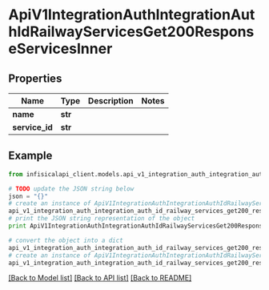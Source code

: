 # ApiV1IntegrationAuthIntegrationAuthIdRailwayServicesGet200ResponseServicesInner


## Properties
Name | Type | Description | Notes
------------ | ------------- | ------------- | -------------
**name** | **str** |  | 
**service_id** | **str** |  | 

## Example

```python
from infisicalapi_client.models.api_v1_integration_auth_integration_auth_id_railway_services_get200_response_services_inner import ApiV1IntegrationAuthIntegrationAuthIdRailwayServicesGet200ResponseServicesInner

# TODO update the JSON string below
json = "{}"
# create an instance of ApiV1IntegrationAuthIntegrationAuthIdRailwayServicesGet200ResponseServicesInner from a JSON string
api_v1_integration_auth_integration_auth_id_railway_services_get200_response_services_inner_instance = ApiV1IntegrationAuthIntegrationAuthIdRailwayServicesGet200ResponseServicesInner.from_json(json)
# print the JSON string representation of the object
print ApiV1IntegrationAuthIntegrationAuthIdRailwayServicesGet200ResponseServicesInner.to_json()

# convert the object into a dict
api_v1_integration_auth_integration_auth_id_railway_services_get200_response_services_inner_dict = api_v1_integration_auth_integration_auth_id_railway_services_get200_response_services_inner_instance.to_dict()
# create an instance of ApiV1IntegrationAuthIntegrationAuthIdRailwayServicesGet200ResponseServicesInner from a dict
api_v1_integration_auth_integration_auth_id_railway_services_get200_response_services_inner_from_dict = ApiV1IntegrationAuthIntegrationAuthIdRailwayServicesGet200ResponseServicesInner.from_dict(api_v1_integration_auth_integration_auth_id_railway_services_get200_response_services_inner_dict)
```
[[Back to Model list]](../README.md#documentation-for-models) [[Back to API list]](../README.md#documentation-for-api-endpoints) [[Back to README]](../README.md)


